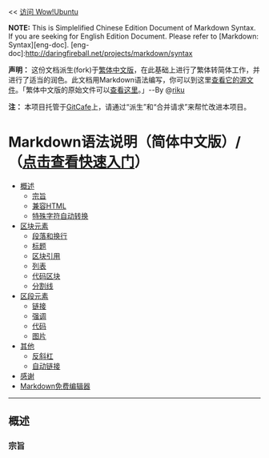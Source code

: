 << [访问 Wow!Ubuntu](http://wowubuntu.com)

**NOTE:** This is Simplelified Chinese Edition Document of Markdown Syntax. If you are seeking for English Edition Document. Please refer to [Markdown: Syntax][eng-doc].
[eng-doc]:http://daringfireball.net/projects/markdown/syntax

**声明：** 这份文档派生(fork)于[繁体中文版](http://markdown.tw/)，在此基础上进行了繁体转简体工作，并进行了适当的润色。此文档用Markdown语法编写，你可以到这里[查看它的源文件][src1]。「繁体中文版的原始文件可以[查看这里][src]。」--By @[riku][t]

**注：** 本项目托管于[GitCafe][]上，请通过“派生”和“合并请求”来帮忙改进本项目。

  [src1]: http://gitcafe.com/riku/Markdown-Syntax-CN/blob/master/syntax.md
  [src]: https://github.com/othree/markdown-syntax-zhtw/blob/master/syntax.md
  [t]: http://twitter.com/riku
  [g]: http://gitcafe.com/riku/Markdown-Syntax-CN
  [Github]: https://github.com/riku/Markdown-Syntax-CN
  [GitCafe]: http://gitcafe.com/riku/Markdown-Syntax-CN/

Markdown语法说明（简体中文版）/（[点击查看快速入门](./basic.html)）
====================

*	[概述](#overview)
	*	[宗旨](#philosophy)
	*	[兼容HTML](#html)
	*	[特殊字符自动转换](#autoescape)
*	[区块元素](#block)
	*	[段落和换行](#p)
	*	[标题](#header)
	*	[区块引用](#blockquote)
	*	[列表](#list)
	*	[代码区块](#precode)
	*	[分割线](#hr)
*	[区段元素](#span)
	*	[链接](#link)
	*	[强调](#em)
	*	[代码](#code)
	*	[图片](#img)
*	[其他](#misc)
	*	[反斜杠](#backslash)
	*	[自动链接](#autolink)
*	[感谢](#acknowledgement)
*	[Markdown免费编辑器](#editor)

***

<h2 name="overview">概述</h2>
<h3 name="philosophy">宗旨</h3>

	